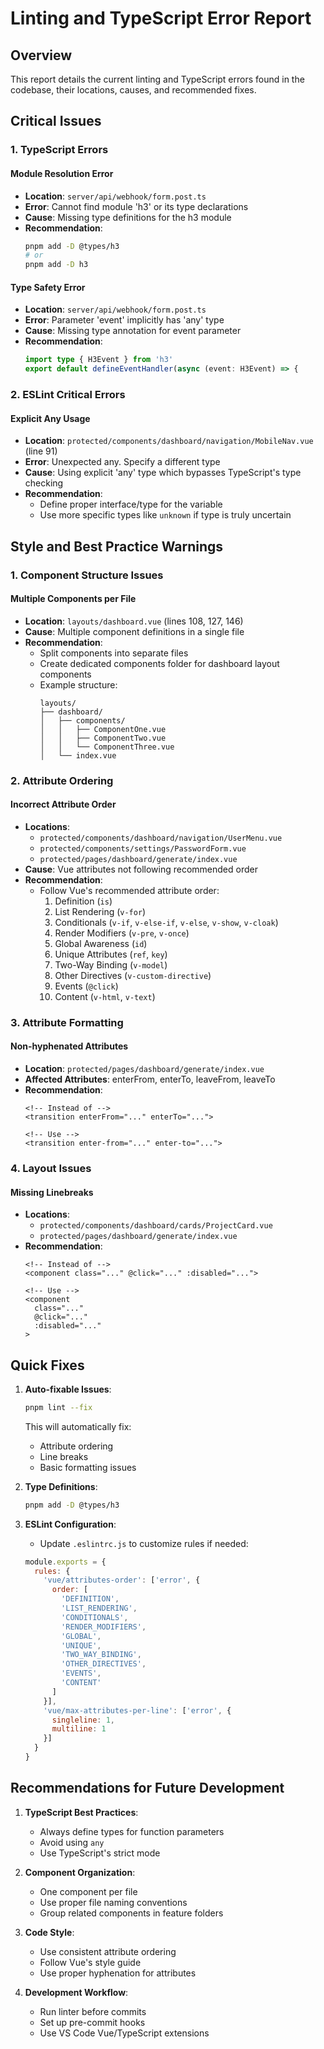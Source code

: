 # Linting and TypeScript Error Report

## Overview
This report details the current linting and TypeScript errors found in the codebase, their locations, causes, and recommended fixes.

## Critical Issues

### 1. TypeScript Errors

#### Module Resolution Error
- **Location**: `server/api/webhook/form.post.ts`
- **Error**: Cannot find module 'h3' or its type declarations
- **Cause**: Missing type definitions for the h3 module
- **Recommendation**: 
  ```bash
  pnpm add -D @types/h3
  # or
  pnpm add -D h3
  ```

#### Type Safety Error
- **Location**: `server/api/webhook/form.post.ts`
- **Error**: Parameter 'event' implicitly has 'any' type
- **Cause**: Missing type annotation for event parameter
- **Recommendation**: 
  ```typescript
  import type { H3Event } from 'h3'
  export default defineEventHandler(async (event: H3Event) => {
  ```

### 2. ESLint Critical Errors

#### Explicit Any Usage
- **Location**: `protected/components/dashboard/navigation/MobileNav.vue` (line 91)
- **Error**: Unexpected any. Specify a different type
- **Cause**: Using explicit 'any' type which bypasses TypeScript's type checking
- **Recommendation**: 
  - Define proper interface/type for the variable
  - Use more specific types like `unknown` if type is truly uncertain

## Style and Best Practice Warnings

### 1. Component Structure Issues

#### Multiple Components per File
- **Location**: `layouts/dashboard.vue` (lines 108, 127, 146)
- **Cause**: Multiple component definitions in a single file
- **Recommendation**: 
  - Split components into separate files
  - Create dedicated components folder for dashboard layout components
  - Example structure:
    ```
    layouts/
    ├── dashboard/
    │   ├── components/
    │   │   ├── ComponentOne.vue
    │   │   ├── ComponentTwo.vue
    │   │   └── ComponentThree.vue
    │   └── index.vue
    ```

### 2. Attribute Ordering

#### Incorrect Attribute Order
- **Locations**:
  - `protected/components/dashboard/navigation/UserMenu.vue`
  - `protected/components/settings/PasswordForm.vue`
  - `protected/pages/dashboard/generate/index.vue`
- **Cause**: Vue attributes not following recommended order
- **Recommendation**: 
  - Follow Vue's recommended attribute order:
    1. Definition (`is`)
    2. List Rendering (`v-for`)
    3. Conditionals (`v-if`, `v-else-if`, `v-else`, `v-show`, `v-cloak`)
    4. Render Modifiers (`v-pre`, `v-once`)
    5. Global Awareness (`id`)
    6. Unique Attributes (`ref`, `key`)
    7. Two-Way Binding (`v-model`)
    8. Other Directives (`v-custom-directive`)
    9. Events (`@click`)
    10. Content (`v-html`, `v-text`)

### 3. Attribute Formatting

#### Non-hyphenated Attributes
- **Location**: `protected/pages/dashboard/generate/index.vue`
- **Affected Attributes**: enterFrom, enterTo, leaveFrom, leaveTo
- **Recommendation**: 
  ```vue
  <!-- Instead of -->
  <transition enterFrom="..." enterTo="...">
  
  <!-- Use -->
  <transition enter-from="..." enter-to="...">
  ```

### 4. Layout Issues

#### Missing Linebreaks
- **Locations**: 
  - `protected/components/dashboard/cards/ProjectCard.vue`
  - `protected/pages/dashboard/generate/index.vue`
- **Recommendation**: 
  ```vue
  <!-- Instead of -->
  <component class="..." @click="..." :disabled="...">
  
  <!-- Use -->
  <component
    class="..."
    @click="..."
    :disabled="..."
  >
  ```

## Quick Fixes

1. **Auto-fixable Issues**:
   ```bash
   pnpm lint --fix
   ```
   This will automatically fix:
   - Attribute ordering
   - Line breaks
   - Basic formatting issues

2. **Type Definitions**:
   ```bash
   pnpm add -D @types/h3
   ```

3. **ESLint Configuration**:
   - Update `.eslintrc.js` to customize rules if needed:
   ```javascript
   module.exports = {
     rules: {
       'vue/attributes-order': ['error', {
         order: [
           'DEFINITION',
           'LIST_RENDERING',
           'CONDITIONALS',
           'RENDER_MODIFIERS',
           'GLOBAL',
           'UNIQUE',
           'TWO_WAY_BINDING',
           'OTHER_DIRECTIVES',
           'EVENTS',
           'CONTENT'
         ]
       }],
       'vue/max-attributes-per-line': ['error', {
         singleline: 1,
         multiline: 1
       }]
     }
   }
   ```

## Recommendations for Future Development

1. **TypeScript Best Practices**:
   - Always define types for function parameters
   - Avoid using `any`
   - Use TypeScript's strict mode

2. **Component Organization**:
   - One component per file
   - Use proper file naming conventions
   - Group related components in feature folders

3. **Code Style**:
   - Use consistent attribute ordering
   - Follow Vue's style guide
   - Use proper hyphenation for attributes

4. **Development Workflow**:
   - Run linter before commits
   - Set up pre-commit hooks
   - Use VS Code Vue/TypeScript extensions 